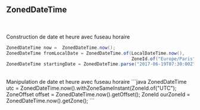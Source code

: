 ## ZonedDateTime
<br><br>
Construction de date et heure avec fuseau horaire
```java
ZonedDateTime now =  ZonedDateTime.now();
ZonedDateTime fromLocalDate = ZonedDateTime.of(LocalDateTime.now(), 
                                               ZoneId.of("Europe/Paris"));
ZonedDateTime startingDate = ZonedDateTime.parse("2017-06-19T07:30:00Z");
```
<br>
Manipulation de date et heure avec fuseau horaire
```java
ZonedDateTime utc = ZonedDateTime.now().withZoneSameInstant(ZoneId.of("UTC");
ZoneOffset offset = ZonedDateTime.now().getOffset();
ZoneId ourZoneId = ZonedDateTime.now().getZone();
```
<br><br>
